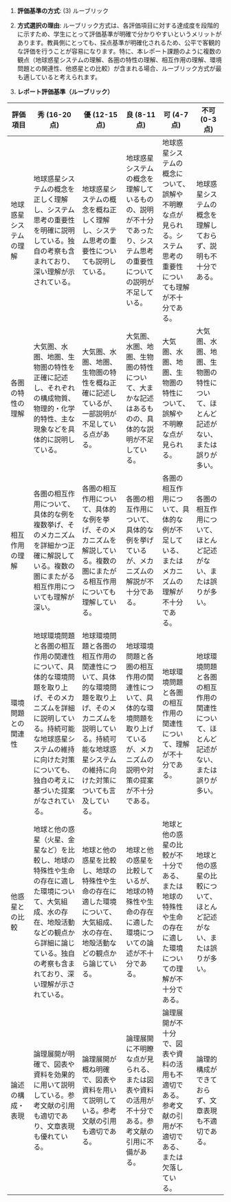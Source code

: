 1. **評価基準の方式**: (3) ルーブリック

2. **方式選択の理由**: ルーブリック方式は、各評価項目に対する達成度を段階的に示すため、学生にとって評価基準が明確で分かりやすいというメリットがあります。教員側にとっても、採点基準が明確化されるため、公平で客観的な評価を行うことが容易になります。特に、本レポート課題のように複数の観点（地球惑星システムの理解、各圏の特性の理解、相互作用の理解、環境問題との関連性、他惑星との比較）が含まれる場合、ルーブリック方式が最も適していると考えられます。

3. **レポート評価基準（ルーブリック）**

| 評価項目 | 秀 (16-20点) | 優 (12-15点) | 良 (8-11点) | 可 (4-7点) | 不可 (0-3点) |
|---|---|---|---|---|---|
| 地球惑星システムの理解 | 地球惑星システムの概念を正しく理解し、システム思考の重要性を明確に説明している。独自の考察も含まれており、深い理解が示されている。 | 地球惑星システムの概念を概ね正しく理解し、システム思考の重要性についても説明している。 | 地球惑星システムの概念を理解しているものの、説明が不十分であったり、システム思考の重要性についての説明が不足している。 | 地球惑星システムの概念について、誤解や不明瞭な点が見られる。システム思考の重要性についても理解が不十分である。 | 地球惑星システムの概念を理解しておらず、説明も不十分である。 |
| 各圏の特性の理解 | 大気圏、水圏、地圏、生物圏の特性を正確に記述し、それぞれの構成物質、物理的・化学的特性、主な現象などを具体的に説明している。 | 大気圏、水圏、地圏、生物圏の特性を概ね正確に記述しているが、一部説明が不足している点がある。 | 大気圏、水圏、地圏、生物圏の特性について、大まかな記述はあるものの、具体的な説明が不足している。 | 大気圏、水圏、地圏、生物圏の特性について、誤解や不明瞭な点が見られる。 | 大気圏、水圏、地圏、生物圏の特性について、ほとんど記述がない、または誤りが多い。 |
| 相互作用の理解 | 各圏の相互作用について、具体的な例を複数挙げ、そのメカニズムを詳細かつ正確に解説している。複数の圏にまたがる相互作用についても理解が深い。 | 各圏の相互作用について、具体的な例を挙げ、そのメカニズムを解説している。複数の圏にまたがる相互作用についても理解している。 | 各圏の相互作用について、具体的な例を挙げているが、メカニズムの解説が不十分である。 | 各圏の相互作用について、具体的な例が不足している、またはメカニズムの理解が不十分である。 | 各圏の相互作用について、ほとんど記述がない、または誤りが多い。 |
| 環境問題との関連性 | 地球環境問題と各圏の相互作用の関連性について、具体的な環境問題を取り上げ、そのメカニズムを詳細に説明している。持続可能な地球惑星システムの維持に向けた対策についても、独自の考えに基づいた提案がなされている。 | 地球環境問題と各圏の相互作用の関連性について、具体的な環境問題を取り上げ、そのメカニズムを説明している。持続可能な地球惑星システムの維持に向けた対策についても言及している。 | 地球環境問題と各圏の相互作用の関連性について、具体的な環境問題を取り上げているが、メカニズムの説明や対策の提案が不十分である。 | 地球環境問題と各圏の相互作用の関連性について、理解が不十分である。 | 地球環境問題と各圏の相互作用の関連性について、ほとんど記述がない、または誤りが多い。 |
| 他惑星との比較 | 地球と他の惑星（火星、金星など）を比較し、地球の特殊性や生命の存在に適した環境について、大気組成、水の存在、地殻活動などの観点から詳細に論じている。独自の考察も含まれており、深い理解が示されている。 | 地球と他の惑星を比較し、地球の特殊性や生命の存在に適した環境について、大気組成、水の存在、地殻活動などの観点から論じている。 | 地球と他の惑星を比較しているが、地球の特殊性や生命の存在に適した環境についての論述が不十分である。 | 地球と他の惑星の比較が不十分である、または地球の特殊性や生命の存在に適した環境についての理解が不十分である。 | 地球と他の惑星の比較について、ほとんど記述がない、または誤りが多い。 |
| 論述の構成・表現 | 論理展開が明確で、図表や資料を効果的に用いて説明している。参考文献の引用も適切であり、文章表現も優れている。 | 論理展開が概ね明確で、図表や資料を用いて説明している。参考文献の引用も適切である。 | 論理展開に不明瞭な点が見られる、または図表や資料の活用が不十分である。参考文献の引用に不備がある。 | 論理展開が不十分で、図表や資料の活用も不適切である。参考文献の引用が不適切である、または欠落している。 | 論理的構成ができておらず、文章表現も不適切である。 |


